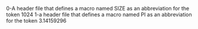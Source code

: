 0-A header file that defines a macro named SIZE as an abbreviation for the token 1024
1-a header file that defines a macro named PI as an abbreviation for the token 3.14159296
